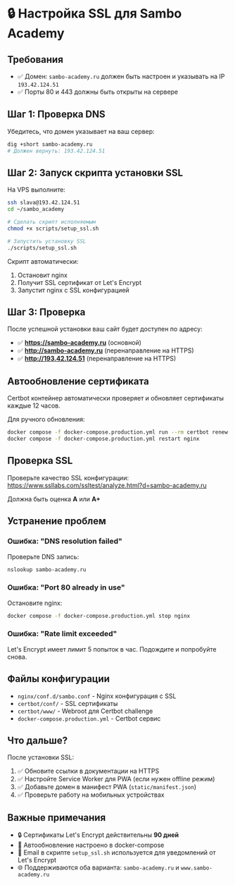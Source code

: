 # 🔒 Настройка SSL для Sambo Academy

## Требования

- ✅ Домен: `sambo-academy.ru` должен быть настроен и указывать на IP `193.42.124.51`
- ✅ Порты 80 и 443 должны быть открыты на сервере

## Шаг 1: Проверка DNS

Убедитесь, что домен указывает на ваш сервер:

```bash
dig +short sambo-academy.ru
# Должен вернуть: 193.42.124.51
```

## Шаг 2: Запуск скрипта установки SSL

На VPS выполните:

```bash
ssh slava@193.42.124.51
cd ~/sambo_academy

# Сделать скрипт исполняемым
chmod +x scripts/setup_ssl.sh

# Запустить установку SSL
./scripts/setup_ssl.sh
```

Скрипт автоматически:
1. Остановит nginx
2. Получит SSL сертификат от Let's Encrypt
3. Запустит nginx с SSL конфигурацией

## Шаг 3: Проверка

После успешной установки ваш сайт будет доступен по адресу:

- ✅ **https://sambo-academy.ru** (основной)
- ✅ **http://sambo-academy.ru** (перенаправление на HTTPS)
- ✅ **http://193.42.124.51** (перенаправление на HTTPS)

## Автообновление сертификата

Certbot контейнер автоматически проверяет и обновляет сертификаты каждые 12 часов.

Для ручного обновления:

```bash
docker compose -f docker-compose.production.yml run --rm certbot renew
docker compose -f docker-compose.production.yml restart nginx
```

## Проверка SSL

Проверьте качество SSL конфигурации:
https://www.ssllabs.com/ssltest/analyze.html?d=sambo-academy.ru

Должна быть оценка **A** или **A+**

## Устранение проблем

### Ошибка: "DNS resolution failed"

Проверьте DNS запись:
```bash
nslookup sambo-academy.ru
```

### Ошибка: "Port 80 already in use"

Остановите nginx:
```bash
docker compose -f docker-compose.production.yml stop nginx
```

### Ошибка: "Rate limit exceeded"

Let's Encrypt имеет лимит 5 попыток в час. Подождите и попробуйте снова.

## Файлы конфигурации

- `nginx/conf.d/sambo.conf` - Nginx конфигурация с SSL
- `certbot/conf/` - SSL сертификаты
- `certbot/www/` - Webroot для Certbot challenge
- `docker-compose.production.yml` - Certbot сервис

## Что дальше?

После установки SSL:

1. ✅ Обновите ссылки в документации на HTTPS
2. ✅ Настройте Service Worker для PWA (если нужен offline режим)
3. ✅ Добавьте домен в манифест PWA (`static/manifest.json`)
4. ✅ Проверьте работу на мобильных устройствах

## Важные примечания

- 🔒 Сертификаты Let's Encrypt действительны **90 дней**
- 🔄 Автообновление настроено в docker-compose
- 📧 Email в скрипте `setup_ssl.sh` используется для уведомлений от Let's Encrypt
- 🌐 Поддерживаются оба варианта: `sambo-academy.ru` и `www.sambo-academy.ru`
